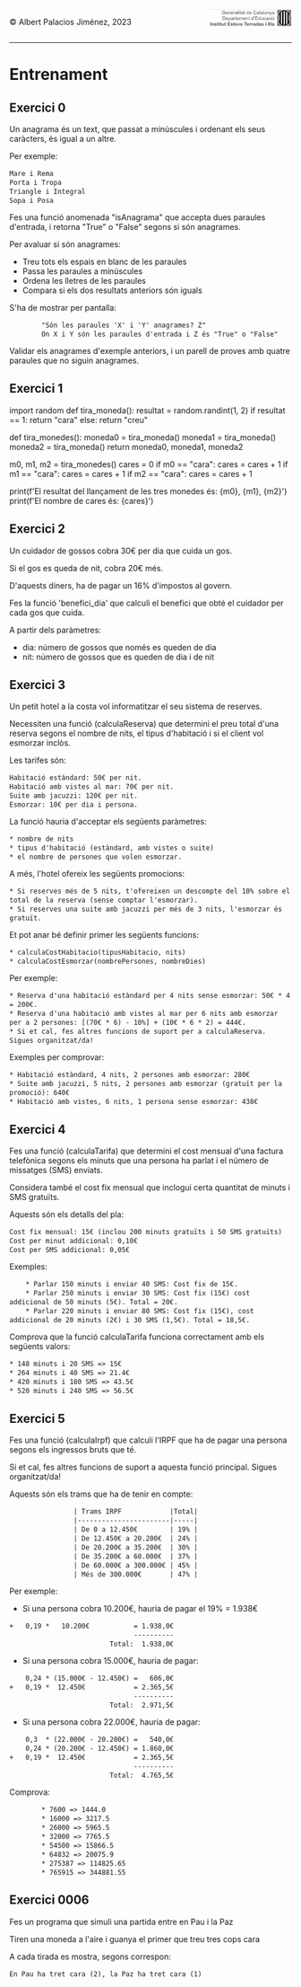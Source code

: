 <div style="display: flex; width: 100%;">
    <div style="flex: 1; padding: 0px;">
        <p>© Albert Palacios Jiménez, 2023</p>
    </div>
    <div style="flex: 1; padding: 0px; text-align: right;">
        <img src="./assets/ieti.png" height="32" alt="Logo de IETI" style="max-height: 32px;">
    </div>
</div>
<hr/>

# Entrenament

## Exercici 0

Un anagrama és un text, que passat a minúscules i ordenant els seus caràcters, és igual a un altre.

Per exemple:
```text
Mare i Rema
Porta i Tropa
Triangle i Integral
Sopa i Posa
```
Fes una funció anomenada "isAnagrama" que accepta dues paraules d'entrada, i retorna "True" o "False" segons si són anagrames.

Per avaluar si són anagrames:
* Treu tots els espais en blanc de les paraules
* Passa les paraules a minúscules
* Ordena les lletres de les paraules
* Compara si els dos resultats anteriors són iguals

S'ha de mostrar per pantalla: 
```text
        "Són les paraules 'X' i 'Y' anagrames? Z"
        On X i Y són les paraules d'entrada i Z és "True" o "False"
```
Validar els anagrames d'exemple anteriors, i un parell de proves amb quatre paraules que no siguin anagrames.

## Exercici 1

import random
def tira_moneda():
    resultat = random.randint(1, 2)
    if resultat == 1:
        return "cara"
    else:
        return "creu"

def tira_monedes():
    moneda0 = tira_moneda()
    moneda1 = tira_moneda()
    moneda2 = tira_moneda()
    return moneda0, moneda1, moneda2

m0, m1, m2 = tira_monedes()
cares = 0
if m0 == "cara":
    cares = cares + 1
if m1 == "cara":
    cares = cares + 1
if m2 == "cara":
    cares = cares + 1

print(f'El resultat del llançament de les tres monedes és: {m0}, {m1}, {m2}')
print(f'El nombre de cares és: {cares}')

## Exercici 2

Un cuidador de gossos cobra 30€ per dia que cuida un gos.

Si el gos es queda de nit, cobra 20€ més.

D'aquests diners, ha de pagar un 16% d'impostos al govern.

Fes la funció 'benefici_dia' que calculi el benefici que obté el cuidador per cada gos que cuida.

A partir dels paràmetres:
* dia: número de gossos que només es queden de dia
* nit: número de gossos que es queden de dia i de nit

## Exercici 3

Un petit hotel a la costa vol informatitzar el seu sistema de reserves. 

Necessiten una funció (calculaReserva) que determini el preu total d'una reserva segons el nombre de nits, el tipus d'habitació i si el client vol esmorzar inclòs.

Les tarifes són:
```text
Habitació estàndard: 50€ per nit.
Habitació amb vistes al mar: 70€ per nit.
Suite amb jacuzzi: 120€ per nit.
Esmorzar: 10€ per dia i persona.
```
La funció hauria d'acceptar els següents paràmetres: 
```text
* nombre de nits
* tipus d'habitació (estàndard, amb vistes o suite)
* el nombre de persones que volen esmorzar.
```
A més, l'hotel ofereix les següents promocions:
```text
* Si reserves més de 5 nits, t'ofereixen un descompte del 10% sobre el total de la reserva (sense comptar l'esmorzar).
* Si reserves una suite amb jacuzzi per més de 3 nits, l'esmorzar és gratuït.
```

Et pot anar bé definir primer les següents funcions:
```text
* calculaCostHabitacio(tipusHabitacio, nits)
* calculaCostEsmorzar(nombrePersones, nombreDies)
```

Per exemple:
```text
* Reserva d'una habitació estàndard per 4 nits sense esmorzar: 50€ * 4 = 200€.
* Reserva d'una habitació amb vistes al mar per 6 nits amb esmorzar per a 2 persones: [(70€ * 6) - 10%] + (10€ * 6 * 2) = 444€.
* Si et cal, fes altres funcions de suport per a calculaReserva. Sigues organitzat/da!
```

Exemples per comprovar:
```text
* Habitació estàndard, 4 nits, 2 persones amb esmorzar: 280€
* Suite amb jacuzzi, 5 nits, 2 persones amb esmorzar (gratuït per la promoció): 640€
* Habitació amb vistes, 6 nits, 1 persona sense esmorzar: 438€
```

## Exercici 4

Fes una funció (calculaTarifa) que determini el cost mensual d'una factura telefònica segons els minuts que una persona ha parlat i el número de missatges (SMS) enviats. 

Considera també el cost fix mensual que inclogui certa quantitat de minuts i SMS gratuïts.

Aquests són els detalls del pla:
```text
Cost fix mensual: 15€ (inclou 200 minuts gratuïts i 50 SMS gratuïts)
Cost per minut addicional: 0,10€
Cost per SMS addicional: 0,05€
```
Exemples:
```text
    * Parlar 150 minuts i enviar 40 SMS: Cost fix de 15€.
    * Parlar 250 minuts i enviar 30 SMS: Cost fix (15€) cost addicional de 50 minuts (5€). Total = 20€.
    * Parlar 220 minuts i enviar 80 SMS: Cost fix (15€), cost addicional de 20 minuts (2€) i 30 SMS (1,5€). Total = 18,5€.
```
Comprova que la funció calculaTarifa funciona correctament amb els següents valors:
```text
* 148 minuts i 20 SMS => 15€
* 264 minuts i 40 SMS => 21.4€
* 420 minuts i 180 SMS => 43.5€
* 520 minuts i 240 SMS => 56.5€
```

## Exercici 5

Fes una funció (calculaIrpf) que calculi l'IRPF que ha de pagar una persona segons els ingressos bruts que té.

Si et cal, fes altres funcions de suport a aquesta funció principal. Sigues organitzat/da!

Aquests són els trams que ha de tenir en compte:
```text
                | Trams IRPF            |Total|
                |-----------------------|-----|
                | De 0 a 12.450€        | 19% |
                | De 12.450€ a 20.200€  | 24% |
                | De 20.200€ a 35.200€  | 30% |
                | De 35.200€ a 60.000€  | 37% |
                | De 60.000€ a 300.000€ | 45% |
                | Més de 300.000€       | 47% |
```
Per exemple:

* Si una persona cobra 10.200€, hauria de pagar el 19% = 1.938€
```text
+   0,19 *   10.200€           = 1.938,0€
                               ----------
                         Total:  1.938,0€
```
* Si una persona cobra 15.000€, hauria de pagar:
```text
    0,24 * (15.000€ - 12.450€) =   606,0€
+   0,19 *  12.450€            = 2.365,5€
                               ----------
                         Total:  2.971,5€
```
* Si una persona cobra 22.000€, hauria de pagar:
```text
    0,3  * (22.000€ - 20.200€) =   540,0€
    0,24 * (20.200€ - 12.450€) = 1.860,0€
+   0,19 *  12.450€            = 2.365,5€
                               ----------
                         Total:  4.765,5€
```
Comprova:
```text
        * 7600 => 1444.0
        * 16000 => 3217.5
        * 26000 => 5965.5
        * 32000 => 7765.5
        * 54500 => 15866.5
        * 64832 => 20075.9
        * 275387 => 114825.65
        * 765915 => 344881.55
```

## Exercici 0006

Fes un programa que simuli una partida entre en Pau i la Paz

Tiren una moneda a l'aire i guanya el primer que treu tres cops cara

A cada tirada es mostra, segons correspon:
```text
En Pau ha tret cara (2), la Paz ha tret cara (1)
```


